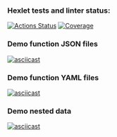 ### Hexlet tests and linter status:
[![Actions Status](https://github.com/KrllAntv/python-project-50/actions/workflows/hexlet-check.yml/badge.svg)](https://github.com/KrllAntv/python-project-50/actions)
[![Coverage](https://sonarcloud.io/api/project_badges/measure?project=KrllAntv_python-project-50&metric=coverage)](https://sonarcloud.io/summary/new_code?id=KrllAntv_python-project-50)

### Demo function JSON files
[![asciicast](https://asciinema.org/a/g1vhLcMFZkqwgMFxEHv6IIrLK.svg)](https://asciinema.org/a/g1vhLcMFZkqwgMFxEHv6IIrLK)

### Demo function YAML files
[![asciicast](https://asciinema.org/a/qvuRdqTk3h8OtGublPlv084kb.svg)](https://asciinema.org/a/qvuRdqTk3h8OtGublPlv084kb)

### Demo nested data
[![asciicast](https://asciinema.org/a/hyW0BGNzY4iQFu9owsbiB6udb.svg)](https://asciinema.org/a/hyW0BGNzY4iQFu9owsbiB6udb)